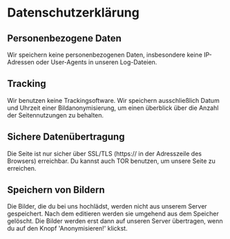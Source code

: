 # Datenschutzerklärung
## Personenbezogene Daten
Wir speichern keine personenbezogenen Daten, insbesondere keine IP-Adressen oder User-Agents in unseren Log-Dateien.

## Tracking
Wir benutzen keine Trackingsoftware. Wir speichern ausschließlich Datum und Uhrzeit einer Bildanonymisierung, um einen überblick über die Anzahl der Seitennutzungen zu behalten.

## Sichere Datenübertragung
Die Seite ist nur sicher über SSL/TLS (https:// in der Adresszeile des Browsers) erreichbar. Du kannst auch TOR benutzen, um unsere Seite zu erreichen.

## Speichern von Bildern
Die Bilder, die du bei uns hochlädst, werden nicht aus unserem Server gespeichert. Nach dem editieren werden sie umgehend aus dem Speicher gelöscht. Die Bilder werden erst dann auf unseren Server übertragen, wenn du auf den Knopf 'Anonymisieren!' klickst.